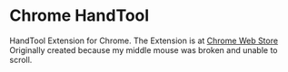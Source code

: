 Chrome HandTool
=====

HandTool Extension for Chrome.
The Extension is at [Chrome Web Store](https://chrome.google.com/webstore/detail/paflchebahgbgeambpbhoieeanaddehf)
Originally created because my middle mouse was broken and unable to scroll.
